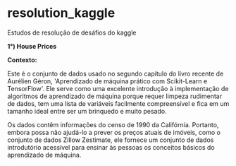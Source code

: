 # resolution_kaggle
Estudos de resolução de desáfios do kaggle

__1°)  House Prices__

__Contexto:__

Este é o conjunto de dados usado no segundo capítulo do livro recente de Aurélien Géron,
'Aprendizado de máquina prático com Scikit-Learn e TensorFlow'. 
Ele serve como uma excelente introdução à implementação de algoritmos de aprendizado de 
máquina porque requer limpeza rudimentar de dados, tem uma lista de variáveis facilmente 
compreensível e fica em um tamanho ideal entre ser um brinquedo e muito pesado.

Os dados contêm informações do censo de 1990 da Califórnia. Portanto, embora possa não 
ajudá-lo a prever os preços atuais de imóveis, como o conjunto de dados Zillow Zestimate, ele fornece um conjunto de dados introdutório acessível para ensinar às pessoas os conceitos básicos do aprendizado de máquina.
